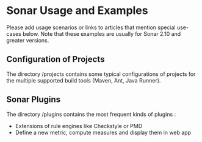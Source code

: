 # Sonar Usage and Examples

Please add usage scenarios or links to articles that mention special use-cases below.
Note that these examples are usually for Sonar 2.10 and greater versions.

## Configuration of Projects

The directory /projects contains some typical configurations of projects for the multiple supported build tools (Maven, Ant, Java Runner).

## Sonar Plugins

The directory /plugins contains the most frequent kinds of plugins :
 
 * Extensions of rule engines like Checkstyle or PMD
 * Define a new metric, compute measures and display them in web app




